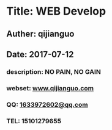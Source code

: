 # Title: WEB Develop
## Auther: qijianguo
## Date: 2017-07-12
### description: NO PAIN, NO GAIN 
### webset: www.qijianguo.com
### QQ: 1633972602@qq.com
### TEL: 15101279655
